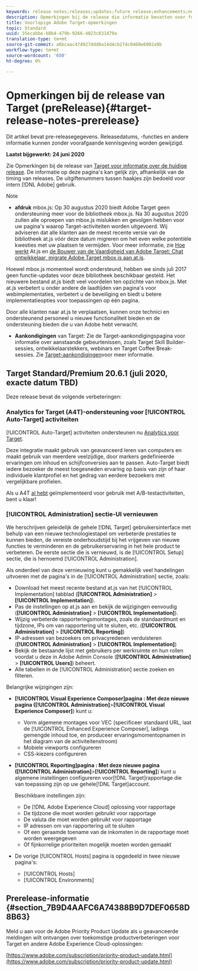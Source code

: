 ```yaml
---
keywords: release notes;releases;updates;future release;enhancements;new features;fixes;updates
description: Opmerkingen bij de release die informatie bevatten over functies, verbeteringen en oplossingen voor de nieuwste of komende DNL Adobe Target-releases.
title: Voorlopige Adobe Target-opmerkingen
topic: Standard
uuid: 35ecabbe-b8b4-479b-9266-4823c831d79a
translation-type: tm+mt
source-git-commit: a6bcaac474927ddd0a14d4cb274c0460e6002a9b
workflow-type: tm+mt
source-wordcount: '650'
ht-degree: 0%

---
```



# Opmerkingen bij de release van Target (preRelease){#target-release-notes-prerelease}

Dit artikel bevat pre-releasegegevens. Releasedatums, -functies en andere informatie kunnen zonder voorafgaande kennisgeving worden gewijzigd.

**Laatst bijgewerkt: 24 juni 2020**

Zie Opmerkingen bij de release van [Target voor informatie over de huidige release](release-notes.md). De informatie op deze pagina&#39;s kan gelijk zijn, afhankelijk van de timing van releases. De uitgiftenummers tussen haakjes zijn bedoeld voor intern [!DNL Adobe] gebruik.

>[!NOTE]
>
>* **afdruk** mbox.js: Op 30 augustus 2020 biedt Adobe Target geen ondersteuning meer voor de bibliotheek mbox.js. Na 30 augustus 2020 zullen alle oproepen van mbox.js mislukken en gevolgen hebben voor uw pagina&#39;s waarop Target-activiteiten worden uitgevoerd. Wij adviseren dat alle klanten aan de meest recente versie van de bibliotheek at.js vóór deze datum migreren om het even welke potentiële kwesties met uw plaatsen te vermijden. Voor meer informatie, zie [Hoe werkt](/help/c-implementing-target/c-implementing-target-for-client-side-web/c-how-atjs-works/how-atjs-works.md) At.js en [de Bouwer van de Vaardigheid van Adobe Target: Chat ontwikkelaar, migrate Adobe Target mbox.js aan at.js](https://seminars.adobeconnect.com/ptdo6mfo6qn6/?proto=true).
   >
   >   
   Hoewel mbox.js momenteel wordt ondersteund, hebben we sinds juli 2017 geen functie-updates voor deze bibliotheek beschikbaar gesteld. Het nieuwere bestand at.js biedt veel voordelen ten opzichte van mbox.js. Met at.js verbetert u onder andere de laadtijden van pagina&#39;s voor webimplementaties, verbetert u de beveiliging en biedt u betere implementatieopties voor toepassingen op één pagina.
   >
   >   
   Door alle klanten naar at.js te verplaatsen, kunnen onze technici en ondersteunend personeel u nieuwe functionaliteit bieden en de ondersteuning bieden die u van Adobe hebt verwacht.
   >
   >
* **Aankondigingen** van Target: Zie de Target-aankondigingspagina voor informatie over aanstaande gebeurtenissen, zoals Target Skill Builder-sessies, ontwikkelaarstekkers, webinars en Target Coffee Break-sessies. Zie [Target-aankondigingen](/help/r-release-notes/target-announcements.md)voor meer informatie.


## Target Standard/Premium 20.6.1 (juli 2020, exacte datum TBD)

Deze release bevat de volgende verbeteringen:

### Analytics for Target (A4T)-ondersteuning voor [!UICONTROL Auto-Target] activiteiten

[!UICONTROL Auto-Target] activiteiten ondersteunen nu [Analytics voor Target](/help/c-integrating-target-with-mac/a4t/a4t.md).

Deze integratie maakt gebruik van geavanceerd leren van computers en maakt gebruik van meerdere veelzijdige, door markers gedefinieerde ervaringen om inhoud en schijfconversies aan te passen. Auto-Target biedt iedere bezoeker de meest toegesneden ervaring op basis van zijn of haar individuele klantprofiel en het gedrag van eerdere bezoekers met vergelijkbare profielen.

Als u A4T [al hebt](/help/c-integrating-target-with-mac/a4t/a4timplementation.md) geïmplementeerd voor gebruik met A/B-testactiviteiten, bent u klaar!

### [!UICONTROL Administration] sectie-UI vernieuwen

We herschrijven geleidelijk de gehele [!DNL Target] gebruikersinterface met behulp van een nieuwe technologiestapel om verbeterde prestaties te kunnen bieden, de vereiste onderhoudstijd bij het vrijgeven van nieuwe functies te verminderen en de gebruikerservaring in het hele product te verbeteren. De eerste sectie die is vernieuwd, is de [!UICONTROL Setup] sectie, die is hernoemd [!UICONTROL Administration].

Als onderdeel van deze vernieuwing kunt u gemakkelijk veel handelingen uitvoeren met de pagina&#39;s in de [!UICONTROL Administration] sectie, zoals:

* Download het meest recente bestand at.js van het [!UICONTROL Implementation] tabblad (**[!UICONTROL Administration]** > **[!UICONTROL Implementation]**).
* Pas de instellingen op at.js aan en bekijk de wijzigingen eenvoudig (**[!UICONTROL Administration]** > **[!UICONTROL Implementation]**).
* Wijzig verbeterde rapporteringsmontages, zoals de standaardmunt en tijdzone, IPs om van rapportering uit te sluiten, etc. (**[!UICONTROL Administration]** > **[!UICONTROL Reporting]**)
* IP-adressen van bezoekers om privacyredenen verduisteren (**[!UICONTROL Administration]** > **[!UICONTROL Implementation]**)
* Bekijk de bestaande lijst met gebruikers per werkruimte en hun rollen voordat u deze in Adobe Admin Console (**[!UICONTROL Administration]** > **[!UICONTROL Users]**) beheert.
* Alle tabellen in de [!UICONTROL Administration] sectie zoeken en filteren.

Belangrijke wijzigingen zijn:

* **[!UICONTROL Visual Experience Composer]pagina **: Met deze nieuwe pagina (**[!UICONTROL Administration]**>**[!UICONTROL Visual Experience Composer]**) kunt u:

   * Vorm algemene montages voor VEC (specificeer standaard URL, laat de [!UICONTROL Enhanced Experience Composer], ladings gemengde inhoud toe, en produceer ervaringsmomentopnamen in het diagram van de activiteitenstroom)
   * Mobiele viewports configureren
   * CSS-kiezers configureren

* **[!UICONTROL Reporting]pagina **: Met deze nieuwe pagina (**[!UICONTROL Administration]**>**[!UICONTROL Reporting]**) kunt u algemene instellingen configureren voor[!DNL Target]rapportage die van toepassing zijn op uw gehele[!DNL Target]account.

   Beschikbare instellingen zijn:

   * De [!DNL Adobe Experience Cloud] oplossing voor rapportage
   * De tijdzone die moet worden gebruikt voor rapportage
   * De valuta die moet worden gebruikt voor rapportage
   * IP adressen om van rapportering uit te sluiten
   * Of een geraamde toename van de inkomsten in de rapportage moet worden weergegeven
   * Of fijnkorrelige prioriteiten mogelijk moeten worden gemaakt

* De vorige [!UICONTROL Hosts] pagina is opgedeeld in twee nieuwe pagina&#39;s:

   * [!UICONTROL Hosts]
   * [!UICONTROL Environments]

## Prerelease-informatie {#section_7B9D4AAFC6A74388B9D7DEF0658D8B63}

Meld u aan voor de Adobe Priority Product Update als u geavanceerde meldingen wilt ontvangen over toekomstige productverbeteringen voor Target en andere Adobe Experience Cloud-oplossingen:

[https://www.adobe.com/subscription/priority-product-update.html](https://www.adobe.com/subscription/priority-product-update.html)
